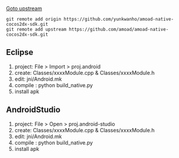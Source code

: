 [Goto upstream](https://github.com/amoad/amoad-native-cocos2dx-sdk)

```shell
git remote add origin https://github.com/yunkwanho/amoad-native-cocos2dx-sdk.git
git remote add upstream https://github.com/amoad/amoad-native-cocos2dx-sdk.git
```

## Eclipse
1. project: File > Import > proj.android
2. create: Classes/xxxxModule.cpp & Classes/xxxxModule.h
3. edit: jni/Android.mk
4. compile : python build_native.py
5. install apk

## AndroidStudio
1. project: File > Open > proj.android-studio
2. create: Classes/xxxxModule.cpp & Classes/xxxxModule.h
3. edit: jni/Android.mk
4. compile : python build_native.py
5. install apk
